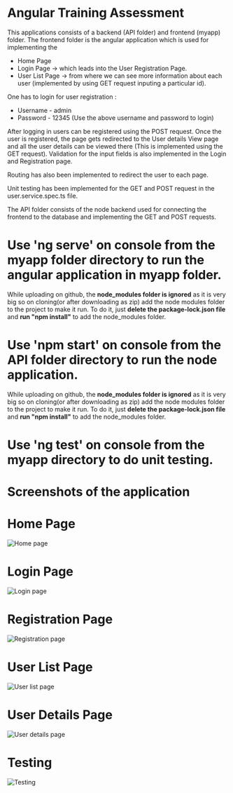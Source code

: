 # Angular Training Assessment

 This applications consists of a backend (API folder) and frontend (myapp) folder. The frontend folder is the angular application which is used for implementing the 
 - Home Page
 - Login Page -> which leads into the User Registration Page.
 - User List Page -> from where we can see more information about each user (implemented by using GET request inputing a particular id).

One has to login for user registration :
- Username - admin
- Password - 12345 
(Use the above username and password to login)

After logging in users can be registered using the POST request. Once the user is registered, the page gets redirected to the User details View page and all the user details can be viewed there (This is implemented using the GET request). Validation for the input fields is also implemented in the Login and Registration page.

Routing has also been implemented to redirect the user to each page.

Unit testing has been implemented for the GET and POST request in the user.service.spec.ts file.

The API folder consists of the node backend used for connecting the frontend to the database and implementing the GET and POST requests.

# Use 'ng serve' on console from the myapp folder directory to run the angular application in myapp folder.
While uploading on github, the **node_modules folder is ignored** as it is very big so on cloning(or after downloading as zip) add the node modules folder to the project to make it run. To do it, just **delete the package-lock.json file** and **run "npm install"** to add the node_modules folder.

# Use 'npm start' on console from the API folder directory to run the node application.
While uploading on github, the **node_modules folder is ignored** as it is very big so on cloning(or after downloading as zip) add the node modules folder to the project to make it run. To do it, just **delete the package-lock.json file** and **run "npm install"** to add the node_modules folder.

# Use 'ng test' on console from the myapp directory to do unit testing.

# Screenshots of the application

# Home Page
![Home page](https://user-images.githubusercontent.com/90870014/142449410-94a0f764-c2ce-443a-bc49-3c5d8795d5bf.jpeg)

# Login Page
![Login page](https://user-images.githubusercontent.com/90870014/142449466-48f91287-bce9-425b-b01d-8e3dc75e88c8.jpeg)

# Registration Page
![Registration page](https://user-images.githubusercontent.com/90870014/142449612-a13a19fa-bdb3-4584-b9aa-6e3feaefaf63.jpeg)

# User List Page
![User list page](https://user-images.githubusercontent.com/90870014/142449701-ee0ed34a-21af-4d8c-82b7-264115bff09c.jpeg)

# User Details Page
![User details page](https://user-images.githubusercontent.com/90870014/142449775-7cd1f0df-990d-4c07-bc4f-a9f4d57035c6.jpeg)

# Testing
![Testing](https://user-images.githubusercontent.com/90870014/142579207-89732d31-41ce-4753-bee3-c8598871c925.JPG)


